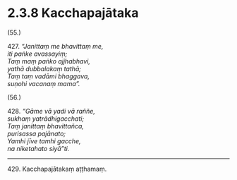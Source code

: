 

# 2.3.8 Kacchapajātaka




(55.)

427\. _“Janittaṃ me bhavittaṃ me,_  
_iti paṅke avassayiṃ;_  
_Taṃ maṃ paṅko ajjhabhavi,_  
_yathā dubbalakaṃ tathā;_  
_Taṃ taṃ vadāmi bhaggava,_  
_suṇohi vacanaṃ mama”._  


(56.)

428\. _“Gāme vā yadi vā raññe,_  
_sukhaṃ yatrādhigacchati;_  
_Taṃ janittaṃ bhavittañca,_  
_purisassa pajānato;_  
_Yamhi jīve tamhi gacche,_  
_na niketahato siyā”ti._  


---

429\. Kacchapajātakaṃ aṭṭhamaṃ.





